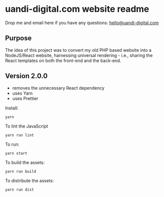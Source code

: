 # uandi-digital.com website readme

Drop me and email here if you have any questions: hello@uandi-digital.com

## Purpose

The idea of this project was to convert my old PHP based website into a NodeJS/React website, harnessing universal rendering - i.e., sharing the React templates on both the front-end and the back-end.

## Version 2.0.0

- removes the unnecessary React dependency
- uses Yarn
- uses Prettier

Install:

    yarn

To lint the JavaScript

    yarn run lint

To run:

    yarn start

To build the assets:

    yarn run build

To distribute the assets:

    yarn run dist

